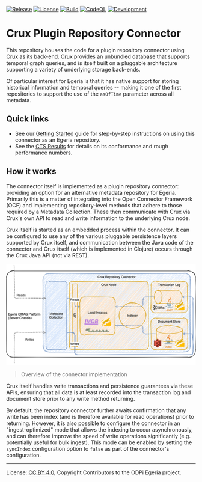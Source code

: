 <!-- SPDX-License-Identifier: CC-BY-4.0 -->
<!-- Copyright Contributors to the ODPi Egeria project. -->

<!-- [![Quality](https://sonarcloud.io/api/project_badges/measure?project=egeria-connector-crux&metric=alert_status)](https://sonarcloud.io/dashboard?id=egeria-connector-crux) -->
<!-- [![Snapshot](https://img.shields.io/maven-metadata/v?label=development&metadataUrl=https%3A%2F%2Ftoken%3A82d3aaedcfbb070176d9b30df29ea28768b90691%40maven.pkg.github.com%2Fodpi%2Fegeria-connector-crux%2Forg%2Fodpi%2Fegeria%2Fegeria-connector-crux%2Fmaven-metadata.xml)](https://github.com/odpi/egeria-connector-crux/packages/617324) -->

[![Release](https://img.shields.io/maven-central/v/org.odpi.egeria/egeria-connector-crux?label=release)](http://repository.sonatype.org/service/local/artifact/maven/redirect?r=central-proxy&g=org.odpi.egeria&a=egeria-connector-crux&v=RELEASE&c=jar-with-dependencies)
[![License](https://img.shields.io/github/license/odpi/egeria-connector-crux)](LICENSE)
[![Build](https://github.com/odpi/egeria-connector-crux/workflows/Build/badge.svg)](https://github.com/odpi/egeria-connector-crux/actions/workflows/merge.yml?query=workflow%3ABuild)
[![CodeQL](https://github.com/odpi/egeria-connector-crux/workflows/CodeQL/badge.svg)](https://github.com/odpi/egeria-connector-crux/actions/workflows/codeql-analysis.yml)
[![Development](https://img.shields.io/nexus/s/org.odpi.egeria/egeria-connector-crux?label=development&server=https%3A%2F%2Foss.sonatype.org)](https://oss.sonatype.org/content/repositories/snapshots/org/odpi/egeria/egeria-connector-crux/)

# Crux Plugin Repository Connector

This repository houses the code for a plugin repository connector using [Crux](https://opencrux.com) as its back-end.
[Crux](https://opencrux.com) provides an unbundled database that supports temporal graph queries, and is itself built
on a pluggable architecture supporting a variety of underlying storage back-ends.

Of particular interest for Egeria is that it has native support for storing historical information and temporal queries
-- making it one of the first repositories to support the use of the `asOfTime` parameter across all metadata.

## Quick links

- See our [Getting Started](https://odpi.github.io/egeria-connector-crux/getting-started/) guide for step-by-step
  instructions on using this connector as an Egeria repository.
- See the [CTS Results](cts/README.md) for details on its conformance and rough performance numbers.

## How it works

The connector itself is implemented as a plugin repository connector: providing an option for an alternative metadata
repository for Egeria. Primarily this is a matter of integrating into the Open Connector Framework (OCF) and implementing
repository-level methods that adhere to those required by a Metadata Collection. These then communicate with Crux via
Crux's own API to read and write information to the underlying Crux node.

Crux itself is started as an embedded process within the connector. It can be configured to use any of the various
pluggable persistence layers supported by Crux itself, and communication between the Java code of the connector and
Crux itself (which is implemented in Clojure) occurs through the Crux Java API (not via REST).

![Overview](docs/overview.png)

> Overview of the connector implementation

Crux itself handles write transactions and persistence guarantees via these APIs, ensuring that all data is at least
recorded into the transaction log and document store prior to any write method returning.

By default, the repository connector further awaits confirmation that any write has been index (and is therefore
available for read operations) prior to returning. However, it is also possible to configure the connector in an
"ingest-optimized" mode that allows the indexing to occur asynchronously, and can therefore improve the speed of
write operations significantly (e.g. potentially useful for bulk ingest). This mode can be enabled by setting the
`syncIndex` configuration option to `false` as part of the connector's configuration.

----
License: [CC BY 4.0](https://creativecommons.org/licenses/by/4.0/),
Copyright Contributors to the ODPi Egeria project.
